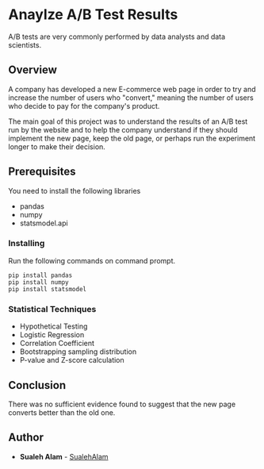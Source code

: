 # Anaylze A/B Test Results

A/B tests are very commonly performed by data analysts and data scientists. 

## Overview

A company has developed a new E-commerce web page in order to try and increase the number of users who "convert," meaning the number of users who decide to pay for the company's product.

The main goal of this project was to understand the results of an A/B test run by the website and to help the company understand if they should implement the new page, keep the old page, or perhaps run the experiment longer to make their decision.

## Prerequisites

You need to install the following libraries


* pandas 
* numpy 
* statsmodel.api 


### Installing

Run the following commands on command prompt.


```
pip install pandas
pip install numpy
pip install statsmodel
```

### Statistical Techniques
* Hypothetical Testing
* Logistic Regression
* Correlation Coefficient
* Bootstrapping sampling distribution
* P-value and Z-score calculation


## Conclusion
There was no sufficient evidence found to suggest that the new page converts better than the old one.


## Author

* **Sualeh Alam** - [SualehAlam](https://github.com/sualehalam)
